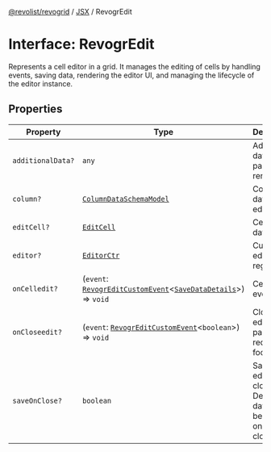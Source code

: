 [@revolist/revogrid](README.md) / [JSX](Namespace.JSX.md) / RevogrEdit

# Interface: RevogrEdit

Represents a cell editor in a grid.
It manages the editing of cells by handling events, saving data, rendering the editor UI,
and managing the lifecycle of the editor instance.

## Properties

| Property | Type | Description | Defined in |
| ------ | ------ | ------ | ------ |
| `additionalData?` | `any` | Additional data to pass to renderer | [src/components.d.ts:1645](https://github.com/revolist/revogrid/blob/baf80d21081b40195ffd6e11abd1249f2fd26dae/src/components.d.ts#L1645) |
| `column?` | [`ColumnDataSchemaModel`](TypeAlias.ColumnDataSchemaModel.md) | Column data for editor. | [src/components.d.ts:1649](https://github.com/revolist/revogrid/blob/baf80d21081b40195ffd6e11abd1249f2fd26dae/src/components.d.ts#L1649) |
| `editCell?` | [`EditCell`](TypeAlias.EditCell.md) | Cell to edit data. | [src/components.d.ts:1653](https://github.com/revolist/revogrid/blob/baf80d21081b40195ffd6e11abd1249f2fd26dae/src/components.d.ts#L1653) |
| `editor?` | [`EditorCtr`](TypeAlias.EditorCtr.md) | Custom editors register | [src/components.d.ts:1657](https://github.com/revolist/revogrid/blob/baf80d21081b40195ffd6e11abd1249f2fd26dae/src/components.d.ts#L1657) |
| `onCelledit?` | (`event`: [`RevogrEditCustomEvent`](Interface.RevogrEditCustomEvent.md)\<[`SaveDataDetails`](TypeAlias.SaveDataDetails.md)\>) => `void` | Cell edit event | [src/components.d.ts:1661](https://github.com/revolist/revogrid/blob/baf80d21081b40195ffd6e11abd1249f2fd26dae/src/components.d.ts#L1661) |
| `onCloseedit?` | (`event`: [`RevogrEditCustomEvent`](Interface.RevogrEditCustomEvent.md)\<`boolean`\>) => `void` | Close editor event pass true if requires focus next | [src/components.d.ts:1665](https://github.com/revolist/revogrid/blob/baf80d21081b40195ffd6e11abd1249f2fd26dae/src/components.d.ts#L1665) |
| `saveOnClose?` | `boolean` | Save on editor close. Defines if data should be saved on editor close. | [src/components.d.ts:1669](https://github.com/revolist/revogrid/blob/baf80d21081b40195ffd6e11abd1249f2fd26dae/src/components.d.ts#L1669) |
